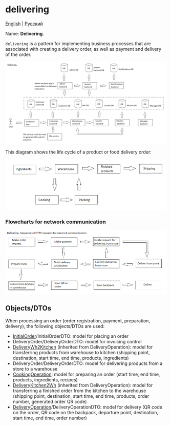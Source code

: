 # delivering

[English](delivering.md) | [Русский](delivering.ru.md)

Name: **Delivering**.

`delivering` is a pattern for implementing business processes that are associated with creating a delivery order, as well as payment and delivery of the order.

![delivering_overall](../img/flowchartnames/delivering_overall.png)

This diagram shows the life cycle of a product or food delivery order:

![productlifecycle](../img/productlifecycle.png)

### Flowcharts for network communication

![overall.delivering](../img/flowcharts/overall.delivering.png)

## Objects/DTOs

When processing an order (order registration, payment, preparation, delivery), the following objects/DTOs are used:
- [InitialOrder](../../models/Orders/InitialOrder.cs)/InitialOrderDTO: model for placing an order
- DeliveryOrder/DeliveryOrderDTO: model for invoicing control
- [DeliveryWh2Kitchen](../../models/Orders/DeliveryWh2Kitchen.cs) (inherited from DeliveryOperation): model for transferring products from warehouse to kitchen (shipping point, destination, start time, end time, products, ingredients)
- DeliveryOrder/DeliveryOrderDTO: model for delivering products from a store to a warehouse
- [CookingOperation](https://github.com/alexeysp11/workflow-lib/blob/main/src/Models/Business/Products/CookingOperation.cs): model for preparing an order (start time, end time, products, ingredients, recipes)
- [DeliveryKitchen2Wh](../../models/Orders/DeliveryKitchen2Wh.cs) (inherited from DeliveryOperation): model for transferring a finished order from the kitchen to the warehouse (shipping point, destination, start time, end time, products, order number, generated order QR code)
- [DeliveryOperation](https://github.com/alexeysp11/workflow-lib/blob/main/src/Models/Business/Delivery/DeliveryOperation.cs)/DeliveryOperationDTO: model for delivery (QR code on the order, QR code on the backpack, departure point, destination, start time, end time, order number)
